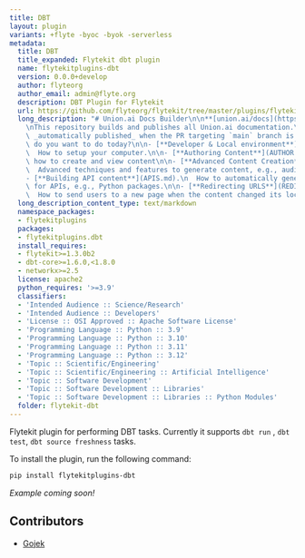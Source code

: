 ```yaml
---
title: DBT
layout: plugin
variants: +flyte -byoc -byok -serverless
metadata:
  title: DBT
  title_expanded: Flytekit dbt plugin
  name: flytekitplugins-dbt
  version: 0.0.0+develop
  author: flyteorg
  author_email: admin@flyte.org
  description: DBT Plugin for Flytekit
  url: https://github.com/flyteorg/flytekit/tree/master/plugins/flytekit-dbt
  long_description: "# Union.ai Docs Builder\n\n**[union.ai/docs](https://union.ai/docs)**\n\
    \nThis repository builds and publishes all Union.ai documentation.\n\nThe site is\
    \ _automatically published_ when the PR targeting `main` branch is merged.\n\nWhat\
    \ do you want to do today?\n\n- [**Developer & Local environment**](DEVELOPER.md).\n\
    \  How to setup your computer.\n\n- [**Authoring Content**](AUTHOR.md).\n  101 of\
    \ how to create and view content\n\n- [**Advanced Content Creation**](SHORTCODES.md).\n\
    \  Advanced techniques and features to generate content, e.g., audio player.\n\n\
    - [**Building API content**](APIS.md).\n  How to automatically generate content\
    \ for APIs, e.g., Python packages.\n\n- [**Redirecting URLS**](REDIRECTS.md).\n\
    \  How to send users to a new page when the content changed its location."
  long_description_content_type: text/markdown
  namespace_packages:
  - flytekitplugins
  packages:
  - flytekitplugins.dbt
  install_requires:
  - flytekit>=1.3.0b2
  - dbt-core>=1.6.0,<1.8.0
  - networkx>=2.5
  license: apache2
  python_requires: '>=3.9'
  classifiers:
  - 'Intended Audience :: Science/Research'
  - 'Intended Audience :: Developers'
  - 'License :: OSI Approved :: Apache Software License'
  - 'Programming Language :: Python :: 3.9'
  - 'Programming Language :: Python :: 3.10'
  - 'Programming Language :: Python :: 3.11'
  - 'Programming Language :: Python :: 3.12'
  - 'Topic :: Scientific/Engineering'
  - 'Topic :: Scientific/Engineering :: Artificial Intelligence'
  - 'Topic :: Software Development'
  - 'Topic :: Software Development :: Libraries'
  - 'Topic :: Software Development :: Libraries :: Python Modules'
  folder: flytekit-dbt
---
```



Flytekit plugin for performing DBT tasks. Currently it supports  `dbt run` , `dbt test`, `dbt source freshness` tasks.

To install the plugin, run the following command:

```bash
pip install flytekitplugins-dbt
```

_Example coming soon!_

## Contributors

- [Gojek](https://www.gojek.io/)
